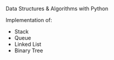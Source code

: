 Data Structures & Algorithms with Python

Implementation of:
* Stack
* Queue
* Linked List
* Binary Tree
